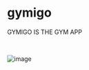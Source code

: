 # gymigo

GYMIGO IS THE GYM APP

<br>

![image](https://user-images.githubusercontent.com/78315092/144064741-9c861ca9-2130-40fe-96f5-d35e31da51d6.png)
